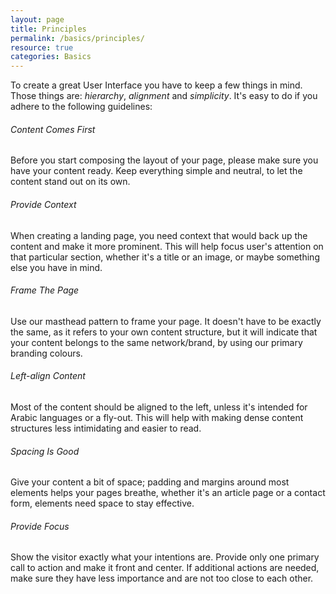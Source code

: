 ```yaml
---
layout: page
title: Principles
permalink: /basics/principles/
resource: true
categories: Basics
---
```


To create a great User Interface you have to keep a few things in mind. Those things are: *hierarchy*, *alignment* and *simplicity*. It's easy to do if you adhere to the following guidelines:

###### Content Comes First
Before you start composing the layout of your page, please make sure you have your content ready. Keep everything simple and neutral, to let the content stand out on its own.

###### Provide Context
When creating a landing page, you need context that would back up the content and make it more prominent. This will help focus user's attention on that particular section, whether it's a title or an image, or maybe something else you have in mind.

###### Frame The Page
Use our masthead pattern to frame your page. It doesn't have to be exactly the same, as it refers to your own content structure, but it will indicate that your content belongs to the same network/brand, by using our primary branding colours.

###### Left-align Content
Most of the content should be aligned to the left, unless it's intended for Arabic languages or a fly-out. This will help with making dense content structures less intimidating and easier to read.

###### Spacing Is Good
Give your content a bit of space; padding and margins around most elements helps your pages breathe, whether it's an article page or a contact form, elements need space to stay effective.

###### Provide Focus
Show the visitor exactly what your intentions are. Provide only one primary call to action and make it front and center. If additional actions are needed, make sure they have less importance and are not too close to each other.
